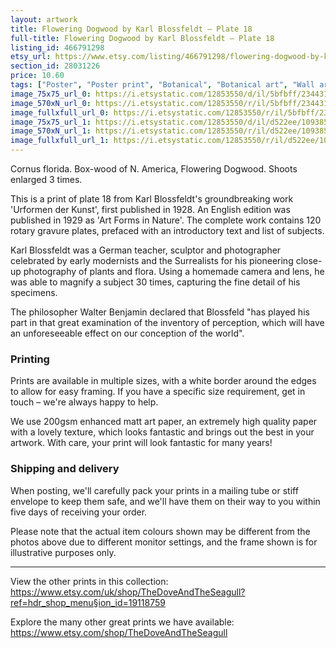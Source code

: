 ```yaml
---
layout: artwork
title: Flowering Dogwood by Karl Blossfeldt – Plate 18
full-title: Flowering Dogwood by Karl Blossfeldt – Plate 18
listing_id: 466791298
etsy_url: https://www.etsy.com/listing/466791298/flowering-dogwood-by-karl-blossfeldt?utm_source=ds&utm_medium=api&utm_campaign=api
section_id: 28031226
price: 10.60
tags: ["Poster", "Poster print", "Botanical", "Botanical art", "Wall art", "Botanical poster", "Photograph", "Vintage", "Black and white", "Sepia", "Minimal", "Fern", "High quality print"]
image_75x75_url_0: https://i.etsystatic.com/12853550/d/il/5bfbff/2344314905/il_75x75.2344314905_3vzo.jpg?version=0
image_570xN_url_0: https://i.etsystatic.com/12853550/r/il/5bfbff/2344314905/il_570xN.2344314905_3vzo.jpg
image_fullxfull_url_0: https://i.etsystatic.com/12853550/r/il/5bfbff/2344314905/il_fullxfull.2344314905_3vzo.jpg
image_75x75_url_1: https://i.etsystatic.com/12853550/d/il/d522ee/1093853323/il_75x75.1093853323_c30o.jpg?version=0
image_570xN_url_1: https://i.etsystatic.com/12853550/r/il/d522ee/1093853323/il_570xN.1093853323_c30o.jpg
image_fullxfull_url_1: https://i.etsystatic.com/12853550/r/il/d522ee/1093853323/il_fullxfull.1093853323_c30o.jpg
---
```

Cornus florida. Box-wood of N. America, Flowering Dogwood. Shoots enlarged 3 times.

This is a print of plate 18 from Karl Blossfeldt&#39;s groundbreaking work &#39;Urformen der Kunst&#39;, first published in 1928. An English edition was published in 1929 as &#39;Art Forms in Nature&#39;. The complete work contains 120 rotary gravure plates, prefaced with an introductory text and list of subjects.

Karl Blossfeldt was a German teacher, sculptor and photographer celebrated by early modernists and the Surrealists for his pioneering close-up photography of plants and flora. Using a homemade camera and lens, he was able to magnify a subject 30 times, capturing the fine detail of his specimens.

The philosopher Walter Benjamin declared that Blossfeld &quot;has played his part in that great examination of the inventory of perception, which will have an unforeseeable effect on our conception of the world&quot;. 

### Printing

Prints are available in multiple sizes, with a white border around the edges to allow for easy framing. If you have a specific size requirement, get in touch – we&#39;re always happy to help.

We use 200gsm enhanced matt art paper, an extremely high quality paper with a lovely texture, which looks fantastic and brings out the best in your artwork. With care, your print will look fantastic for many years!

### Shipping and delivery

When posting, we&#39;ll carefully pack your prints in a mailing tube or stiff envelope to keep them safe, and we&#39;ll have them on their way to you within five days of receiving your order.

Please note that the actual item colours shown may be different from the photos above due to different monitor settings, and the frame shown is for illustrative purposes only.

---

View the other prints in this collection: https://www.etsy.com/uk/shop/TheDoveAndTheSeagull?ref=hdr_shop_menu§ion_id=19118759

Explore the many other great prints we have available: https://www.etsy.com/shop/TheDoveAndTheSeagull
